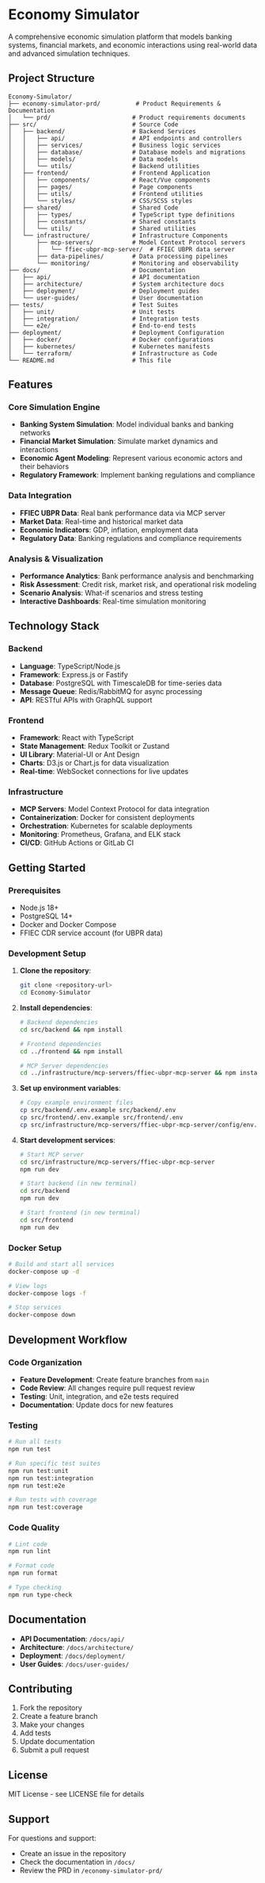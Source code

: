 # Economy Simulator

A comprehensive economic simulation platform that models banking systems, financial markets, and economic interactions using real-world data and advanced simulation techniques.

## Project Structure

```
Economy-Simulator/
├── economy-simulator-prd/          # Product Requirements & Documentation
│   └── prd/                       # Product requirements documents
├── src/                           # Source Code
│   ├── backend/                   # Backend Services
│   │   ├── api/                   # API endpoints and controllers
│   │   ├── services/              # Business logic services
│   │   ├── database/              # Database models and migrations
│   │   ├── models/                # Data models
│   │   └── utils/                 # Backend utilities
│   ├── frontend/                  # Frontend Application
│   │   ├── components/            # React/Vue components
│   │   ├── pages/                 # Page components
│   │   ├── utils/                 # Frontend utilities
│   │   └── styles/                # CSS/SCSS styles
│   ├── shared/                    # Shared Code
│   │   ├── types/                 # TypeScript type definitions
│   │   ├── constants/             # Shared constants
│   │   └── utils/                 # Shared utilities
│   └── infrastructure/            # Infrastructure Components
│       ├── mcp-servers/           # Model Context Protocol servers
│       │   └── ffiec-ubpr-mcp-server/  # FFIEC UBPR data server
│       ├── data-pipelines/        # Data processing pipelines
│       └── monitoring/            # Monitoring and observability
├── docs/                          # Documentation
│   ├── api/                       # API documentation
│   ├── architecture/              # System architecture docs
│   ├── deployment/                # Deployment guides
│   └── user-guides/               # User documentation
├── tests/                         # Test Suites
│   ├── unit/                      # Unit tests
│   ├── integration/               # Integration tests
│   └── e2e/                       # End-to-end tests
├── deployment/                    # Deployment Configuration
│   ├── docker/                    # Docker configurations
│   ├── kubernetes/                # Kubernetes manifests
│   └── terraform/                 # Infrastructure as Code
└── README.md                      # This file
```

## Features

### Core Simulation Engine
- **Banking System Simulation**: Model individual banks and banking networks
- **Financial Market Simulation**: Simulate market dynamics and interactions
- **Economic Agent Modeling**: Represent various economic actors and their behaviors
- **Regulatory Framework**: Implement banking regulations and compliance

### Data Integration
- **FFIEC UBPR Data**: Real bank performance data via MCP server
- **Market Data**: Real-time and historical market data
- **Economic Indicators**: GDP, inflation, employment data
- **Regulatory Data**: Banking regulations and compliance requirements

### Analysis & Visualization
- **Performance Analytics**: Bank performance analysis and benchmarking
- **Risk Assessment**: Credit risk, market risk, and operational risk modeling
- **Scenario Analysis**: What-if scenarios and stress testing
- **Interactive Dashboards**: Real-time simulation monitoring

## Technology Stack

### Backend
- **Language**: TypeScript/Node.js
- **Framework**: Express.js or Fastify
- **Database**: PostgreSQL with TimescaleDB for time-series data
- **Message Queue**: Redis/RabbitMQ for async processing
- **API**: RESTful APIs with GraphQL support

### Frontend
- **Framework**: React with TypeScript
- **State Management**: Redux Toolkit or Zustand
- **UI Library**: Material-UI or Ant Design
- **Charts**: D3.js or Chart.js for data visualization
- **Real-time**: WebSocket connections for live updates

### Infrastructure
- **MCP Servers**: Model Context Protocol for data integration
- **Containerization**: Docker for consistent deployments
- **Orchestration**: Kubernetes for scalable deployments
- **Monitoring**: Prometheus, Grafana, and ELK stack
- **CI/CD**: GitHub Actions or GitLab CI

## Getting Started

### Prerequisites
- Node.js 18+
- PostgreSQL 14+
- Docker and Docker Compose
- FFIEC CDR service account (for UBPR data)

### Development Setup

1. **Clone the repository**:
   ```bash
   git clone <repository-url>
   cd Economy-Simulator
   ```

2. **Install dependencies**:
   ```bash
   # Backend dependencies
   cd src/backend && npm install
   
   # Frontend dependencies
   cd ../frontend && npm install
   
   # MCP Server dependencies
   cd ../infrastructure/mcp-servers/ffiec-ubpr-mcp-server && npm install
   ```

3. **Set up environment variables**:
   ```bash
   # Copy example environment files
   cp src/backend/.env.example src/backend/.env
   cp src/frontend/.env.example src/frontend/.env
   cp src/infrastructure/mcp-servers/ffiec-ubpr-mcp-server/config/env.example src/infrastructure/mcp-servers/ffiec-ubpr-mcp-server/.env
   ```

4. **Start development services**:
   ```bash
   # Start MCP server
   cd src/infrastructure/mcp-servers/ffiec-ubpr-mcp-server
   npm run dev
   
   # Start backend (in new terminal)
   cd src/backend
   npm run dev
   
   # Start frontend (in new terminal)
   cd src/frontend
   npm run dev
   ```

### Docker Setup

```bash
# Build and start all services
docker-compose up -d

# View logs
docker-compose logs -f

# Stop services
docker-compose down
```

## Development Workflow

### Code Organization
- **Feature Development**: Create feature branches from `main`
- **Code Review**: All changes require pull request review
- **Testing**: Unit, integration, and e2e tests required
- **Documentation**: Update docs for new features

### Testing
```bash
# Run all tests
npm run test

# Run specific test suites
npm run test:unit
npm run test:integration
npm run test:e2e

# Run tests with coverage
npm run test:coverage
```

### Code Quality
```bash
# Lint code
npm run lint

# Format code
npm run format

# Type checking
npm run type-check
```

## Documentation

- **API Documentation**: `/docs/api/`
- **Architecture**: `/docs/architecture/`
- **Deployment**: `/docs/deployment/`
- **User Guides**: `/docs/user-guides/`

## Contributing

1. Fork the repository
2. Create a feature branch
3. Make your changes
4. Add tests
5. Update documentation
6. Submit a pull request

## License

MIT License - see LICENSE file for details

## Support

For questions and support:
- Create an issue in the repository
- Check the documentation in `/docs/`
- Review the PRD in `/economy-simulator-prd/` 